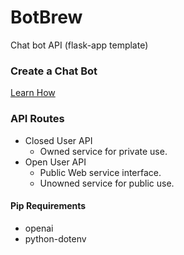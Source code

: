 # BotBrew
Chat bot API (flask-app template)

### Create a Chat Bot
[Learn How](http://artisancommons.pythonanywhere.com/)

### API Routes
- Closed User API
  - Owned service for private use.
- Open User API
  - Public Web service interface.
  - Unowned service for public use.

#### Pip Requirements
- openai
- python-dotenv
